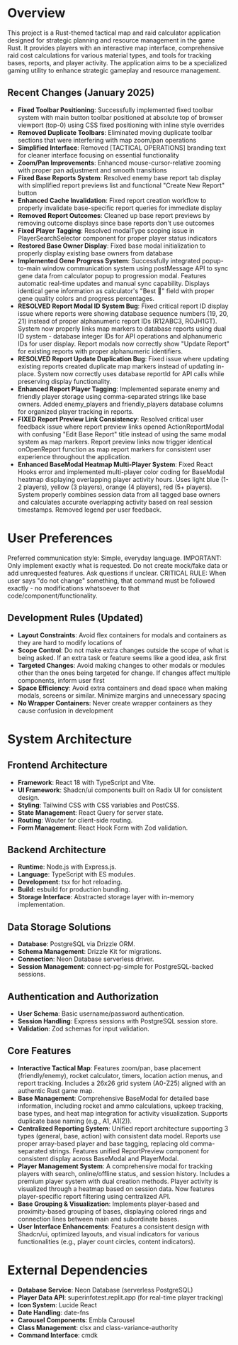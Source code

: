 # Overview

This project is a Rust-themed tactical map and raid calculator application designed for strategic planning and resource management in the game Rust. It provides players with an interactive map interface, comprehensive raid cost calculations for various material types, and tools for tracking bases, reports, and player activity. The application aims to be a specialized gaming utility to enhance strategic gameplay and resource management.

## Recent Changes (January 2025)
- **Fixed Toolbar Positioning**: Successfully implemented fixed toolbar system with main button toolbar positioned at absolute top of browser viewport (top-0) using CSS fixed positioning with inline style overrides
- **Removed Duplicate Toolbars**: Eliminated moving duplicate toolbar sections that were interfering with map zoom/pan operations
- **Simplified Interface**: Removed [TACTICAL OPERATIONS] branding text for cleaner interface focusing on essential functionality
- **Zoom/Pan Improvements**: Enhanced mouse-cursor-relative zooming with proper pan adjustment and smooth transitions
- **Fixed Base Reports System**: Resolved enemy base report tab display with simplified report previews list and functional "Create New Report" button
- **Enhanced Cache Invalidation**: Fixed report creation workflow to properly invalidate base-specific report queries for immediate display
- **Removed Report Outcomes**: Cleaned up base report previews by removing outcome displays since base reports don't use outcomes
- **Fixed Player Tagging**: Resolved modalType scoping issue in PlayerSearchSelector component for proper player status indicators
- **Restored Base Owner Display**: Fixed base modal initialization to properly display existing base owners from database
- **Implemented Gene Progress System**: Successfully integrated popup-to-main window communication system using postMessage API to sync gene data from calculator popup to progression modal. Features automatic real-time updates and manual sync capability. Displays identical gene information as calculator's "Best 🧬" field with proper gene quality colors and progress percentages.
- **RESOLVED Report Modal ID System Bug**: Fixed critical report ID display issue where reports were showing database sequence numbers (19, 20, 21) instead of proper alphanumeric report IDs (R12ABC3, ROJH1GT). System now properly links map markers to database reports using dual ID system - database integer IDs for API operations and alphanumeric IDs for user display. Report modals now correctly show "Update Report" for existing reports with proper alphanumeric identifiers.
- **RESOLVED Report Update Duplication Bug**: Fixed issue where updating existing reports created duplicate map markers instead of updating in-place. System now correctly uses database reportId for API calls while preserving display functionality.
- **Enhanced Report Player Tagging**: Implemented separate enemy and friendly player storage using comma-separated strings like base owners. Added enemy_players and friendly_players database columns for organized player tracking in reports.
- **FIXED Report Preview Link Consistency**: Resolved critical user feedback issue where report preview links opened ActionReportModal with confusing "Edit Base Report" title instead of using the same modal system as map markers. Report preview links now trigger identical onOpenReport function as map report markers for consistent user experience throughout the application.
- **Enhanced BaseModal Heatmap Multi-Player System**: Fixed React Hooks error and implemented multi-player color coding for BaseModal heatmap displaying overlapping player activity hours. Uses light blue (1-2 players), yellow (3 players), orange (4 players), red (5+ players). System properly combines session data from all tagged base owners and calculates accurate overlapping activity based on real session timestamps. Removed legend per user feedback.

# User Preferences

Preferred communication style: Simple, everyday language.
IMPORTANT: Only implement exactly what is requested. Do not create mock/fake data or add unrequested features. Ask questions if unclear.
CRITICAL RULE: When user says "do not change" something, that command must be followed exactly - no modifications whatsoever to that code/component/functionality.

## Development Rules (Updated)
- **Layout Constraints**: Avoid flex containers for modals and containers as they are hard to modify locations of
- **Scope Control**: Do not make extra changes outside the scope of what is being asked. If an extra task or feature seems like a good idea, ask first
- **Targeted Changes**: Avoid making changes to other modals or modules other than the ones being targeted for change. If changes affect multiple components, inform user first
- **Space Efficiency**: Avoid extra containers and dead space when making modals, screens or similar. Minimize margins and unnecessary spacing
- **No Wrapper Containers**: Never create wrapper containers as they cause confusion in development

# System Architecture

## Frontend Architecture
- **Framework**: React 18 with TypeScript and Vite.
- **UI Framework**: Shadcn/ui components built on Radix UI for consistent design.
- **Styling**: Tailwind CSS with CSS variables and PostCSS.
- **State Management**: React Query for server state.
- **Routing**: Wouter for client-side routing.
- **Form Management**: React Hook Form with Zod validation.

## Backend Architecture
- **Runtime**: Node.js with Express.js.
- **Language**: TypeScript with ES modules.
- **Development**: tsx for hot reloading.
- **Build**: esbuild for production bundling.
- **Storage Interface**: Abstracted storage layer with in-memory implementation.

## Data Storage Solutions
- **Database**: PostgreSQL via Drizzle ORM.
- **Schema Management**: Drizzle Kit for migrations.
- **Connection**: Neon Database serverless driver.
- **Session Management**: connect-pg-simple for PostgreSQL-backed sessions.

## Authentication and Authorization
- **User Schema**: Basic username/password authentication.
- **Session Handling**: Express sessions with PostgreSQL session store.
- **Validation**: Zod schemas for input validation.

## Core Features
- **Interactive Tactical Map**: Features zoom/pan, base placement (friendly/enemy), rocket calculator, timers, location action menus, and report tracking. Includes a 26x26 grid system (A0-Z25) aligned with an authentic Rust game map.
- **Base Management**: Comprehensive BaseModal for detailed base information, including rocket and ammo calculations, upkeep tracking, base types, and heat map integration for activity visualization. Supports duplicate base naming (e.g., A1, A1(2)).
- **Centralized Reporting System**: Unified report architecture supporting 3 types (general, base, action) with consistent data model. Reports use proper array-based player and base tagging, replacing old comma-separated strings. Features unified ReportPreview component for consistent display across BaseModal and PlayerModal.
- **Player Management System**: A comprehensive modal for tracking players with search, online/offline status, and session history. Includes a premium player system with dual creation methods. Player activity is visualized through a heatmap based on session data. Now features player-specific report filtering using centralized API.
- **Base Grouping & Visualization**: Implements player-based and proximity-based grouping of bases, displaying colored rings and connection lines between main and subordinate bases.
- **User Interface Enhancements**: Features a consistent design with Shadcn/ui, optimized layouts, and visual indicators for various functionalities (e.g., player count circles, content indicators).

# External Dependencies

- **Database Service**: Neon Database (serverless PostgreSQL)
- **Player Data API**: superinfotest.replit.app (for real-time player tracking)
- **Icon System**: Lucide React
- **Date Handling**: date-fns
- **Carousel Components**: Embla Carousel
- **Class Management**: clsx and class-variance-authority
- **Command Interface**: cmdk